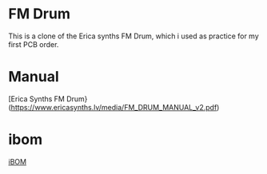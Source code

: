  
# FM Drum
This is a clone of the Erica synths FM Drum, which i used as practice for my first PCB order.

# Manual
[Erica Synths FM Drum}(https://www.ericasynths.lv/media/FM_DRUM_MANUAL_v2.pdf)

# ibom
[iBOM](https://htmlpreview.github.io/?https://github.com/gunida/SynthDIY/blob/main/FM%20Drum/ibom.html)
